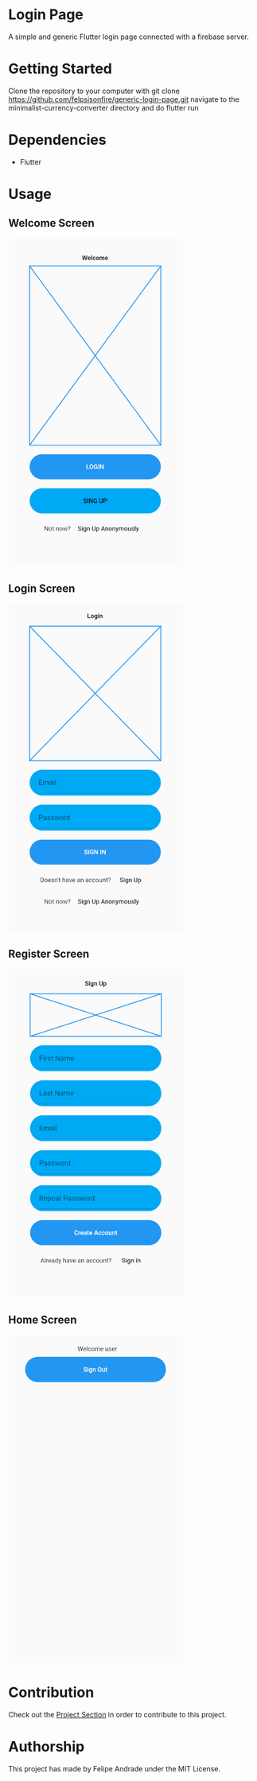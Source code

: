 # Login Page
A simple and generic Flutter login page connected with a firebase server.

# Getting Started
Clone the repository to your computer with git clone https://github.com/felpsisonfire/generic-login-page.git navigate to the minimalist-currency-converter directory and do flutter run

# Dependencies
* Flutter

# Usage 

## Welcome Screen
![Welcome](/assets/welcome.PNG)
## Login Screen
![Login](/assets/login.PNG)
## Register Screen
![Register](/assets/register.PNG)
## Home Screen
![Home](/assets/loged.PNG)
# Contribution 

Check out the [Project Section](https://github.com/felpsisonfire/generic-login-page/projects/1) in order to contribute to this project. 

# Authorship
This project has made by Felipe Andrade under the MIT License.
